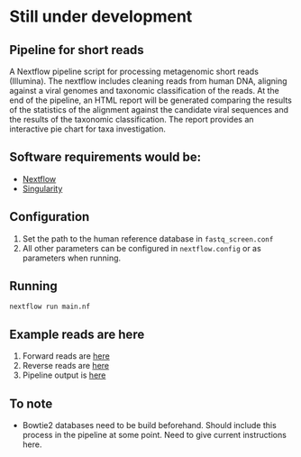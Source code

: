 # Still under development

## Pipeline for short reads
A Nextflow pipeline script for processing metagenomic short reads (Illumina). The nextflow includes cleaning reads from human DNA, aligning against a viral genomes and taxonomic classification of the reads. At the end of the pipeline, an HTML report will be generated comparing the results of the statistics of the alignment against the candidate viral sequences and the results of the taxonomic classification. The report provides an interactive pie chart for  taxa investigation.


## Software requirements would be:

* [Nextflow](https://www.nextflow.io/)
* [Singularity](https://www.sylabs.io/guides/3.0/user-guide/installation.html)

## Configuration
1. Set the path to the human reference database in `fastq_screen.conf`
2. All other parameters can be configured in `nextflow.config` or as parameters when running.

## Running

```
nextflow run main.nf
```
## Example reads are here

1) Forward reads are [here](http://web.cbio.uct.ac.za/~gerrit/downloads/viraldetect/illumina/gut/in/ERR1600426_1.100.fastq.gz)
2) Reverse reads are [here](http://web.cbio.uct.ac.za/~gerrit/downloads/viraldetect/illumina/gut/in/ERR1600426_2.100.fastq.gz)
3) Pipeline output is [here](http://web.cbio.uct.ac.za/~gerrit/downloads/viraldetect/illumina/gut/out)

## To note
* Bowtie2 databases need to be build beforehand. Should include this process in the pipeline at some point. Need to give current instructions here.
